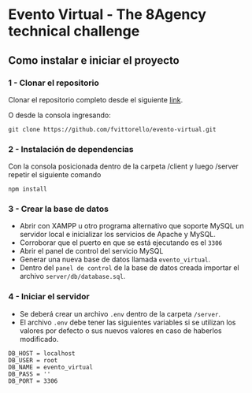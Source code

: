 # Evento Virtual - The 8Agency technical challenge

## Como instalar e iniciar el proyecto

### 1 - Clonar el repositorio

Clonar el repositorio completo desde el siguiente [link](https://github.com/fvittorello/evento-virtual/).

O desde la consola ingresando:

```
git clone https://github.com/fvittorello/evento-virtual.git
```

### 2 - Instalación de dependencias

Con la consola posicionada dentro de la carpeta /client y luego /server repetir el siguiente comando

```
npm install
```

### 3 - Crear la base de datos

- Abrir con XAMPP u otro programa alternativo que soporte MySQL un servidor local e inicializar los servicios de Apache y MySQL.
- Corroborar que el puerto en que se está ejecutando es el `3306`
- Abrir el panel de control del servicio MySQL
- Generar una nueva base de datos llamada `evento_virtual`.
- Dentro del `panel de control` de la base de datos creada importar el archivo `server/db/database.sql`.

### 4 - Iniciar el servidor

- Se deberá crear un archivo `.env` dentro de la carpeta `/server`.
- El archivo `.env` debe tener las siguientes variables si se utilizan los valores por defecto o sus nuevos valores en caso de haberlos modificado.

```
DB_HOST = localhost
DB_USER = root
DB_NAME = evento_virtual
DB_PASS = ''
DB_PORT = 3306
```
